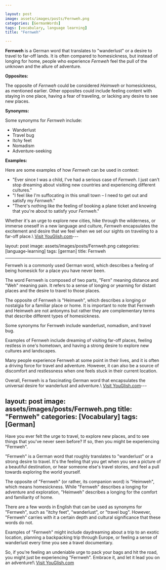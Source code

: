 ```yaml
---

layout: post
image: assets/images/posts/Fernweh.png
categories: [GermanWords]
tags: [vocabulary, language learning]
title: "Fernweh"

---
```


**Fernweh** is a German word that translates to "wanderlust" or a desire to travel to far-off lands. It is often compared to homesickness, but instead of longing for home, people who experience *Fernweh* feel the pull of the unknown and the allure of adventure.

**Opposites:**

The opposite of *Fernweh* could be considered *Heimweh* or homesickness, as mentioned earlier. Other opposites could include feeling content with staying in one place, having a fear of traveling, or lacking any desire to see new places.

**Synonyms:**

Some synonyms for *Fernweh* include:

- Wanderlust
- Travel bug
- Itchy feet
- Nomadism
- Adventure-seeking

**Examples:**

Here are some examples of how *Fernweh* can be used in context:

- "Ever since I was a child, I've had a serious case of *Fernweh*. I just can't stop dreaming about visiting new countries and experiencing different cultures."
- "I feel like I'm suffocating in this small town – I need to get out and satisfy my *Fernweh*."
- "There's nothing like the feeling of booking a plane ticket and knowing that you're about to satisfy your *Fernweh*."

Whether it's an urge to explore new cities, hike through the wilderness, or immerse oneself in a new language and culture, *Fernweh* encapsulates the excitement and desire that we feel when we set our sights on traveling to a far-off place.\ <a id="yg-widget-0" class="youglish-widget" data-query="Fernweh" data-lang="german" data-components="8412" data-auto-start="0" data-bkg-color="theme_light" data-title="How%20to%20pronounce%20Fernweh%20in%20German"  rel="nofollow" href="https://youglish.com">Visit YouGlish.com</a><script async src="https://youglish.com/public/emb/widget.js" charset="utf-8"></script>---

layout: post
image: assets/images/posts/Fernweh.png
categories: [language-learning]
tags: [german]
title: Fernweh

---

Fernweh is a commonly used German word, which describes a feeling of being homesick for a place you have never been. 

The word Fernweh is composed of two parts, "Fern" meaning distance and "Weh" meaning pain. It refers to a sense of longing or yearning for distant places and the desire to travel to those places.

The opposite of Fernweh is "Heimweh", which describes a longing or nostalgia for a familiar place or home. It is important to note that Fernweh and Heimweh are not antonyms but rather they are complementary terms that describe different types of homesickness.

Some synonyms for Fernweh include wanderlust, nomadism, and travel bug. 

Examples of Fernweh include dreaming of visiting far-off places, feeling restless in one's hometown, and having a strong desire to explore new cultures and landscapes.

Many people experience Fernweh at some point in their lives, and it is often a driving force for travel and adventure. However, it can also be a source of discomfort and restlessness when one feels stuck in their current location.

Overall, Fernweh is a fascinating German word that encapsulates the universal desire for wanderlust and adventure.\ <a id="yg-widget-0" class="youglish-widget" data-query="Fernweh" data-lang="german" data-components="8412" data-auto-start="0" data-bkg-color="theme_light" data-title="How%20to%20pronounce%20Fernweh%20in%20German"  rel="nofollow" href="https://youglish.com">Visit YouGlish.com</a><script async src="https://youglish.com/public/emb/widget.js" charset="utf-8"></script>---

layout: post
image: assets/images/posts/Fernweh.png
title: "Fernweh"
categories: [Vocabulary]
tags: [German]
---

Have you ever felt the urge to travel, to explore new places, and to see things that you've never seen before? If so, then you might be experiencing "Fernweh".

"Fernweh" is a German word that roughly translates to "wanderlust" or a strong desire to travel. It's the feeling that you get when you see a picture of a beautiful destination, or hear someone else's travel stories, and feel a pull towards exploring the world yourself.

The opposite of "Fernweh" (or rather, its companion word) is "Heimweh", which means homesickness. While "Fernweh" describes a longing for adventure and exploration, "Heimweh" describes a longing for the comfort and familiarity of home.

There are a few words in English that can be used as synonyms for "Fernweh", such as "itchy feet", "wanderlust", or "travel bug". However, "Fernweh" carries with it a certain depth and cultural significance that these words do not.

Examples of "Fernweh" might include daydreaming about a trip to an exotic location, planning a backpacking trip through Europe, or feeling a sense of wanderlust every time you see a travel documentary.

So, if you're feeling an undeniable urge to pack your bags and hit the road, you might just be experiencing "Fernweh". Embrace it, and let it lead you on an adventure!\ <a id="yg-widget-0" class="youglish-widget" data-query="Fernweh" data-lang="german" data-components="8412" data-auto-start="0" data-bkg-color="theme_light" data-title="How%20to%20pronounce%20Fernweh%20in%20German"  rel="nofollow" href="https://youglish.com">Visit YouGlish.com</a><script async src="https://youglish.com/public/emb/widget.js" charset="utf-8"></script>